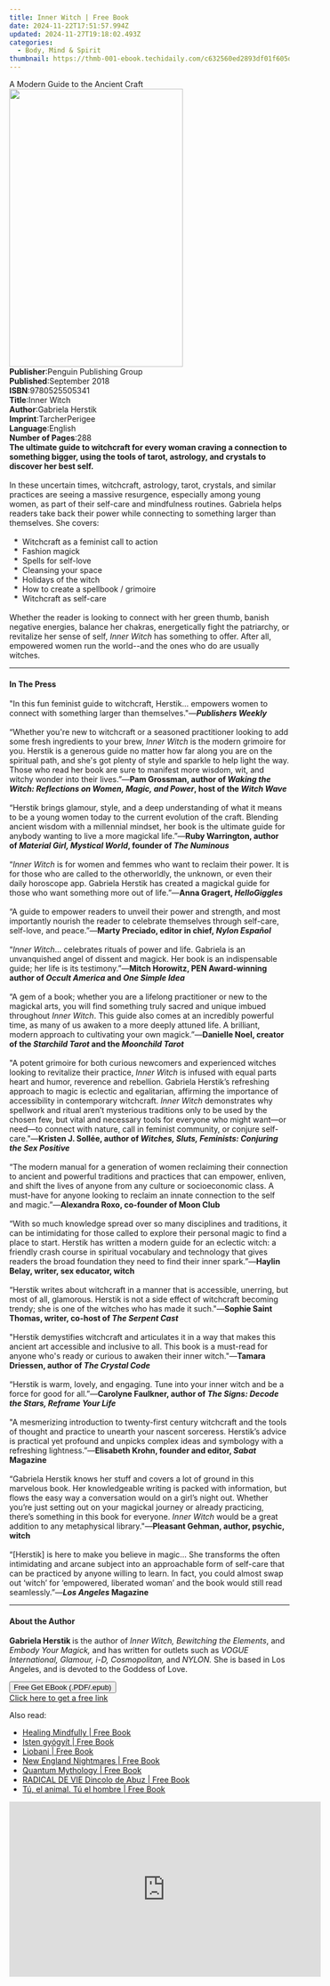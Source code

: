 ```yaml
---
title: Inner Witch | Free Book
date: 2024-11-22T17:51:57.994Z
updated: 2024-11-27T19:18:02.493Z
categories:
  - Body, Mind & Spirit
thumbnail: https://thmb-001-ebook.techidaily.com/c632560ed2893df01f605de971e0a3a536fb07cdde7862a60292796192e54049.jpg
---
```

<main id="book-container">
  <div class="flex flex-col">
    <div class="book-brief flex-1 py-6 px-4 sm:p-6 md:py-10 md:px-8">
      <!-- brief-->
      <div class="book-brief-main">A Modern Guide to the Ancient Craft</div>
    </div>
    <div
      class="book-meta-info flex-1 grid gap-4 col-start-1 col-end-3 row-start-1 sm:mb-6 sm:grid-cols-4 lg:gap-6 lg:col-start-2 lg:row-end-6 lg:row-span-6 lg:mb-0"
    >
      <div
        class="book-meta-info-left place-content-center mt-4 p-4 text-sm leading-6 col-start-2 col-span-2 dark:text-slate-400"
      >
        <img
          class="w-full h-500 object-cover rounded-lg sm:h-255 sm:col-span-2 lg:col-span-full"
          src="https://img-001-ebook.techidaily.com/188528ffe89d2af4df19cf2aa64a8149cf8f726a4def65a6c2bcca629798ed0d.jpg"
          alt=""
          width="312"
          height="500"
        />
      </div>
      <div
        class="book-meta-info-right mt-2 col-start-1 row-start-2 col-span-3 self-center"
      >
        <!-- meta data  -->
        <div class="flex flex-col px-4 md:px-8">
          <div class="flex-1">
            <strong>Publisher</strong>:<span class="px-2"
              >Penguin Publishing Group</span
            >
          </div>
          <div class="flex-1">
            <strong>Published</strong>:<span class="px-2">September 2018</span>
          </div>
          <div class="flex-1">
            <strong>ISBN</strong>:<span class="px-2">9780525505341</span>
          </div>
          <div class="flex-1">
            <strong>Title</strong>:<span class="px-2">Inner Witch</span>
          </div>
          <div class="flex-1">
            <strong>Author</strong>:<span class="px-2">Gabriela Herstik</span>
          </div>
          <div class="flex-1">
            <strong>Imprint</strong>:<span class="px-2">TarcherPerigee</span>
          </div>
          <div class="flex-1">
            <strong>Language</strong>:<span class="px-2">English</span>
          </div>
          <div class="flex-1">
            <strong>Number of Pages</strong>:<span class="px-2">288</span>
          </div>
        </div>
      </div>
    </div>
    <div class="book-description flex-1 py-6 px-4 sm:p-6 md:py-10 md:px-8">
      <div class="book-description-main">
        <div accordion-content="" id="description">
          <b
            >The ultimate guide to witchcraft for every woman craving a
            connection to something bigger, using the tools of tarot, astrology,
            and crystals to discover her best self.</b
          ><br /><br />In these uncertain times, witchcraft, astrology, tarot,
          crystals, and similar practices are seeing a massive resurgence,
          especially among young women, as part of their self-care and
          mindfulness routines. Gabriela helps readers take back their power
          while connecting to something larger than themselves. She covers:<br /><br />&nbsp;&nbsp;<b>*</b>&nbsp;&nbsp;Witchcraft
          as a feminist call to action<br />&nbsp;&nbsp;<b>*</b>&nbsp;&nbsp;Fashion
          magick<br />&nbsp;&nbsp;<b>*</b>&nbsp;&nbsp;Spells for self-love<br />&nbsp;&nbsp;<b>*</b>&nbsp;&nbsp;Cleansing
          your space<br />&nbsp;&nbsp;<b>*</b>&nbsp;&nbsp;Holidays of the
          witch<br />&nbsp;&nbsp;<b>*</b>&nbsp;&nbsp;How to create a spellbook /
          grimoire&nbsp;<br />&nbsp;&nbsp;<b>*</b>&nbsp;&nbsp;Witchcraft as
          self-care<br /><br />Whether the reader is looking to connect with her
          green thumb, banish negative energies, balance her chakras,
          energetically fight the patriarchy, or revitalize her sense of
          self,&nbsp;<i>Inner Witch&nbsp;</i>has something to offer. After all,
          empowered women run the world--and the ones who do are usually
          witches.
        </div>
        <div class="accordion-fader"></div>
      </div>
    </div>
    <div class="book-excerpts flex-1 py-6 px-4 sm:p-6 md:py-10 md:px-8">
      <!-- excerpts-->
      <div class="book-excerpts-main">
        <hr />
        <h4 class="placeholder placeholder-heading">
          <span>In The Press</span>
        </h4>
        <p>
          "In this fun feminist guide to witchcraft, Herstik... empowers women
          to connect with something larger than themselves."—<i
            ><b>Publishers Weekly</b></i
          ><br /><br />“Whether you're new to witchcraft or a seasoned
          practitioner looking to add some fresh ingredients to your
          brew,&nbsp;<i>Inner Witch</i>&nbsp;is the modern grimoire for you.
          Herstik is a generous guide no matter how far along you are on the
          spiritual path, and she's got plenty of style and sparkle to help
          light the way. Those who read her book are sure to manifest more
          wisdom, wit, and witchy wonder into their lives.”—<b
            >Pam Grossman, author of&nbsp;<i
              >Waking the Witch: Reflections on Women, Magic, and Power</i
            >, host of&nbsp;the<i> Witch Wave</i></b
          ><br /><br />“Herstik brings glamour, style, and a deep understanding
          of what it means to be a young women today to the current evolution of
          the craft. Blending ancient wisdom with a millennial mindset, her book
          is the ultimate guide for anybody wanting to live a more magickal
          life.”—<b
            >Ruby Warrington, author of&nbsp;<i>Material Girl, Mystical World</i
            >, founder of&nbsp;<i>The&nbsp;Numinous</i></b
          ><br /><br />“<i>Inner Witch </i>is for women and femmes who want to
          reclaim their power. It is for those who are called to the
          otherworldly, the unknown, or even their daily horoscope app. Gabriela
          Herstik has created a magickal guide for those who want something more
          out of life.”—<b>Anna Gragert, <i>HelloGiggles</i></b
          ><br /><br />“A guide to empower readers to unveil their power and
          strength, and most importantly nourish the reader to celebrate
          themselves through self-care, self-love, and peace.”—<b
            >Marty Preciado, editor in chief,<i>&nbsp;Nylon&nbsp;Español</i></b
          ><br /><br />“<i>Inner Witch</i>… celebrates rituals of power and
          life. Gabriela is an unvanquished angel of dissent and magick. Her
          book is an indispensable guide; her life is its testimony.”—<b
            >Mitch Horowitz, PEN Award-winning author of
            <i>Occult America</i> and <i>One Simple Idea</i></b
          ><br /><br />“A gem of a book; whether you are a lifelong practitioner
          or new to the magickal arts, you will find something truly sacred and
          unique imbued throughout&nbsp;<i>Inner Witch</i>. This guide also
          comes at an incredibly powerful time, as many of us awaken to a more
          deeply attuned life. A brilliant, modern approach to cultivating your
          own magick.”—<b
            >Danielle Noel, creator of the<i>&nbsp;Starchild Tarot</i>&nbsp;and
            the<i>&nbsp;Moonchild Tarot</i></b
          ><br /><br />"A potent grimoire for both curious newcomers and
          experienced witches looking to revitalize their practice,&nbsp;<i
            >Inner Witch</i
          >&nbsp;is infused with equal parts heart and humor, reverence and
          rebellion. Gabriela Herstik’s refreshing approach to magic is eclectic
          and egalitarian, affirming the importance of accessibility in
          contemporary witchcraft.&nbsp;<i>Inner Witch</i>&nbsp;demonstrates why
          spellwork and ritual aren’t mysterious traditions only to be used by
          the chosen few, but vital and necessary tools for everyone who might
          want—or need—to connect with nature, call in feminist community, or
          conjure self-care."—<b
            >Kristen J. Sollée, author of&nbsp;<i
              >Witches, Sluts, Feminists: Conjuring the Sex Positive</i
            ></b
          ><br /><br />“The modern manual for a generation of women reclaiming
          their connection to ancient and powerful traditions and practices that
          can empower, enliven, and shift the lives of anyone from any culture
          or socioeconomic class. A must-have for anyone looking to reclaim an
          innate connection to the self and magic.”—<b
            >Alexandra Roxo, co-founder of Moon Club</b
          ><br /><br />“With so much knowledge spread over so many disciplines
          and traditions, it can be intimidating for those called to explore
          their personal magic to find a place to start. Herstik has written a
          modern guide for an eclectic witch: a friendly crash course in
          spiritual vocabulary and technology that gives readers the broad
          foundation they need to find their inner spark.”—<b
            >Haylin Belay, writer, sex educator, witch</b
          ><br /><br />
          “Herstik writes about witchcraft in a manner that is accessible,
          unerring, but most of all, glamorous. Herstik is not a side effect of
          witchcraft becoming trendy; she is one of the witches who has made it
          such."—<b
            >Sophie Saint Thomas, writer, co-host of <i>The Serpent Cast</i></b
          ><br /><br />"Herstik demystifies witchcraft and articulates it in a
          way that makes this ancient art accessible and inclusive to all. This
          book is a must-read for anyone who's ready or curious to awaken their
          inner witch."—<b>Tamara Driessen, author of <i>The Crystal Code</i></b
          ><br /><br />“Herstik is&nbsp;warm, lovely, and engaging. Tune into
          your inner witch and be a force for good for all.”—<b
            >Carolyne Faulkner, author of
            <i>The Signs: Decode the Stars, Reframe Your Life</i></b
          ><br /><br />"A mesmerizing introduction to twenty-first&nbsp;century
          witchcraft and the tools of thought and practice to unearth your
          nascent sorceress. Herstik’s advice is practical yet profound and
          unpicks complex ideas and symbology with a refreshing lightness.”—<b
            >Elisabeth Krohn, founder and editor, <i>Sabat</i> Magazine<br /></b
          ><br />“Gabriela Herstik knows her stuff and&nbsp;covers a lot
          of&nbsp;ground in this marvelous book. Her knowledgeable
          writing&nbsp;is packed with information, but flows the&nbsp;easy way a
          conversation would on a girl’s night out. Whether you’re just setting
          out on your magickal journey or already practicing, there’s something
          in this book for everyone. <i>Inner Witch</i>&nbsp;would be a great
          addition to any metaphysical library."—<b
            >Pleasant Gehman, author, psychic, witch</b
          >
          <br /><br />“[Herstik] is here to make you believe in magic… She
          transforms the often intimidating and arcane subject into an
          approachable form of self-care that can be practiced by anyone willing
          to learn. In fact, you could almost swap out ‘witch’ for ‘empowered,
          liberated woman’ and the book would still read seamlessly.”—<b
            ><i>Los Angeles</i> Magazine</b
          >
        </p>
      </div>
    </div>
    <div class="book-about-author flex-1 py-6 px-4 sm:p-6 md:py-10 md:px-8">
      <!-- about author-->
      <div class="book-main-author-main">
        <hr />
        <h4 class="placeholder placeholder-heading">
          <span>About the Author</span>
        </h4>
        <p>
          <b>Gabriela Herstik </b>is the author of
          <i>Inner Witch, Bewitching the Elements</i>, and
          <i>Embody Your Magick,</i> and has written for outlets such as
          <i>VOGUE International, Glamour, i-D, Cosmopolitan,</i> and
          <i>NYLON.</i> She is based in Los Angeles, and is devoted to the
          Goddess of Love.
        </p>
      </div>
    </div>
    <div class="book-free-get flex-1 py-6 px-4 sm:p-6 md:py-10 md:px-8">
      <button
        id="btn-free-get"
        class="bg-blue-500 hover:bg-blue-700 text-white font-bold py-2 px-4 rounded"
      >
        Free Get EBook (.PDF/.epub)
      </button>
      <div id="countdown-display" class="px-2 text-lg mt-2"></div>
      <a
        id="free-link"
        class="hidden bg-blue-500 hover:bg-blue-700 text-white font-bold py-2 px-4 rounded"
        href="https://www.ebooks.com/en-us/book/96027869/inner-witch/gabriela-herstik/"
        target="_blank"
        >Click here to get a free link</a
      >
    </div>
    <script>
      let countdownTime = 0;
      let countdownInterval = null;
      document
        .getElementById('btn-free-get')
        .addEventListener('click', startCountdown);
      function startCountdown() {
        countdownTime = new Date().getTime() + 60000 * 3;
        countdownInterval = setInterval(updateCountdown, 1000);
        document.getElementById('btn-free-get').disabled = true;
        document
          .getElementById('btn-free-get')
          .classList.add('bg-gray-500', 'cursor-not-allowed');
      }
      function updateCountdown() {
        let currentTime = new Date().getTime();
        let timeLeft = countdownTime - currentTime;
        let secondsLeft = Math.floor(timeLeft / 1000);
        document.getElementById('countdown-display').innerHTML =
          `Remaining time: ${secondsLeft} seconds.`;
        if (secondsLeft <= 0) {
          clearInterval(countdownInterval);
          document.getElementById('btn-free-get').classList.add('hidden');
          document.getElementById('free-link').classList.remove('hidden');
          document.getElementById('countdown-display').innerHTML = '';
        }
      }
    </script>
  </div>
</main>

<ins class="adsbygoogle"
      style="display:block"
      data-ad-client="ca-pub-7571918770474297"
      data-ad-slot="8358498916"
      data-ad-format="auto"
      data-full-width-responsive="true"></ins>
    

<span class="atpl-alsoreadstyle">Also read:</span>
<div><ul>
<li><a href="https://novels-ebooks.techidaily.com/211369821-9798218421281-healing-mindfully/"><u>Healing Mindfully | Free Book</u></a></li>
<li><a href="https://novels-ebooks.techidaily.com/211369875-9783964463470-isten-gyogyit/"><u>Isten gyógyít | Free Book</u></a></li>
<li><a href="https://novels-ebooks.techidaily.com/211369871-9783964463494-liobani/"><u>Liobani | Free Book</u></a></li>
<li><a href="https://novels-ebooks.techidaily.com/211370308-9780253034731-new-england-nightmares/"><u>New England Nightmares | Free Book</u></a></li>
<li><a href="https://novels-ebooks.techidaily.com/211369927-9781787959514-quantum-mythology/"><u>Quantum Mythology | Free Book</u></a></li>
<li><a href="https://novels-ebooks.techidaily.com/211369841-9798330208517-radical-de-vie-dincolo-de-abuz/"><u>RADICAL DE VIE Dincolo de Abuz | Free Book</u></a></li>
<li><a href="https://novels-ebooks.techidaily.com/211369893-9783892019039-tu-el-animal-tu-el-hombre/"><u>Tú, el animal. Tú el hombre | Free Book</u></a></li>
</ul></div>

<!-- affiliate ads begin -->
<iframe width="560" height="315" src="https://www.youtube.com/embed/5EKBEujWCw4?si=PwVvvervi8OrYaEA&autoplay=1" title="YouTube video player" frameborder="0" allow="accelerometer; autoplay; clipboard-write; encrypted-media; gyroscope; picture-in-picture; web-share" referrerpolicy="strict-origin-when-cross-origin" allowfullscreen></iframe>
<!-- affiliate ads end -->

